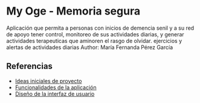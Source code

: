 # My Oge - Memoria segura

Aplicación que permita a personas con inicios de demencia senil y a su red de apoyo tener control, monitoreo de sus actividades diarias, y generar actividades terapeuticas que aminoren el rasgo de olvidar.  ejercicios y alertas de actividades diarias
Author: María Fernanda Pérez García

## Referencias

- [Ideas iniciales de proyecto](docs/ideas.md)
- [Funcionalidades de la aplicación](docs/funcionalidades.md)
- [Diseño de la interfaz de usuario](docs/ui.md)
